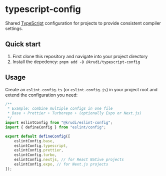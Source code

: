 # typescript-config

Shared [TypeScript](https://www.typescriptlang.org/) configuration for projects to provide consistent compiler settings.

## Quick start

1. First clone this repository and navigate into your project directory
2. Install the depedency: `pnpm add -D @krudi/typescript-config`

## Usage

Create an `eslint.config.ts` (or `eslint.config.js`) in your project root and extend the configuration you need:

```ts
/**
 * Example: combine multiple configs in one file
 * Base + Prettier + Turborepo + (optionally Expo or Next.js)
 */
import eslintConfig from "@krudi/eslint-config";
import { defineConfig } from "eslint/config";

export default defineConfig([
    eslintConfig.base,
    eslintConfig.typescript,
    eslintConfig.prettier,
    eslintConfig.turbo,
    eslintConfig.nextjs, // for React Native projects
    eslintConfig.expo, // for Next.js projects
]);
```
